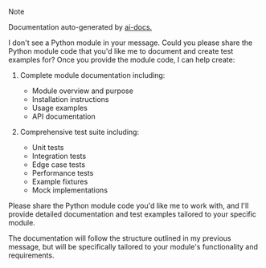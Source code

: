 
> [!NOTE]
> Documentation auto-generated by [ai-docs.](https://github.com/connor-john/ai-docs)

I don't see a Python module in your message. Could you please share the Python module code that you'd like me to document and create test examples for? Once you provide the module code, I can help create:

1. Complete module documentation including:
   - Module overview and purpose
   - Installation instructions
   - Usage examples
   - API documentation

2. Comprehensive test suite including:
   - Unit tests
   - Integration tests
   - Edge case tests
   - Performance tests
   - Example fixtures
   - Mock implementations

Please share the Python module code you'd like me to work with, and I'll provide detailed documentation and test examples tailored to your specific module.

The documentation will follow the structure outlined in my previous message, but will be specifically tailored to your module's functionality and requirements.

